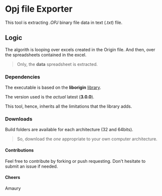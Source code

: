 # Opj file Exporter
This tool is extracting *.OPJ* binary file data in text (_.txt_) file.

## Logic
The algorith is looping over excels created in the Origin file.
And then, over the spreadsheets contained in the excel.

> Only, the **data** spreadsheet is extracted.

### Dependencies
The executable is based on the __**liborigin**__ [library](https://sourceforge.net/projects/liborigin/).

The version used is the _actual_ latest (**3.0.0**).

This tool, hence, inherits all the limitations that the library adds.

### Downloads
Build folders are available for each architecture (32 and 64bits).

> So, download the _one_ appropriate to your own computer architecture.

#### Contributions
Feel free to contribute by forking or push requesting.
Don't hesitate to submit an issue if needed.

#### Cheers
Amaury
